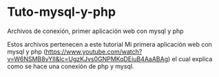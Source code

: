 # Tuto-mysql-y-php
Archivos de conexión, primer aplicación web con mysql y php

Estos archivos pertenecen a este tutorial Mi primera aplicación web con mysql y php (https://www.youtube.com/watch?v=W6NSMB8vYII&lc=UgzKJvs0GNPMKqDEiuB4AaABAg)
el cual explica como se hace una conexión de php y mysql.
